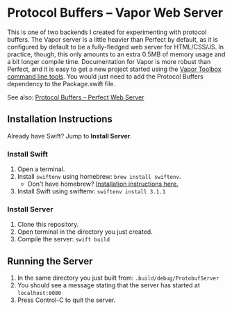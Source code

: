 # Protocol Buffers – Vapor Web Server
This is one of two backends I created for experimenting with protocol buffers. The Vapor server is a little heavier than Perfect by default, as it is configured by default to be a fully-fledged web server for HTML/CSS/JS. In practice, though, this only amounts to an extra 0.5MB of memory usage and a bit longer compile time. Documentation for Vapor is more robust than Perfect, and it is easy to get a new project started using the [Vapor Toolbox command line tools](https://vapor.github.io/documentation/getting-started/install-toolbox.html). You would just need to add the Protocol Buffers dependency to the Package.swift file.

See also: [Protocol Buffers – Perfect Web Server](https://github.com/JoshuaSullivan/Protobufs.perfect-backend)

## Installation Instructions
Already have Swift? Jump to **Install Server**.

### Install Swift

1. Open a terminal.
2. Install `swiftenv` using homebrew: `brew install swiftenv`.
    * Don't have homebrew? [Installation instructions here.](https://brew.sh)
3. Install Swift using swiftenv: `swiftenv install 3.1.1`

### Install Server

1. Clone this repository.
2. Open terminal in the directory you just created.
3. Compile the server: `swift build`

## Running the Server

1. In the same directory you just built from: `.build/debug/ProtobufServer`
2. You should see a message stating that the server has started at `localhost:8080`
3. Press Control-C to quit the server.
